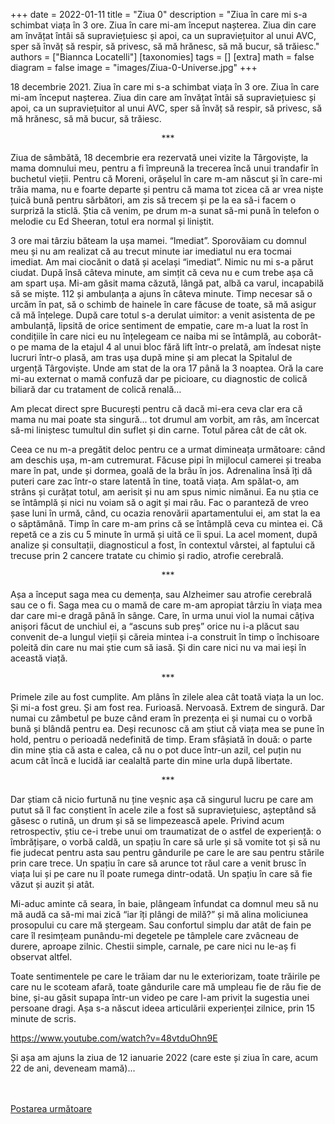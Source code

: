 +++
date = 2022-01-11
title = "Ziua 0"
description = "Ziua în care mi s-a schimbat viața în 3 ore. Ziua în care mi-am început nașterea. Ziua din care am învățat întâi să supraviețuiesc și apoi, ca un supraviețuitor al unui AVC, sper să învăț să respir, să privesc, să mă hrănesc, să mă bucur, să trăiesc."
authors = ["Biannca Locatelli"]
[taxonomies]
tags = []
[extra]
math = false
diagram = false
image = "images/Ziua-0-Universe.jpg"
+++

18 decembrie 2021. Ziua în care mi s-a schimbat viața în 3 ore. Ziua în care mi-am început nașterea. Ziua din care am învățat întâi să supraviețuiesc și apoi, ca un supraviețuitor al unui AVC, sper să învăț să respir, să privesc, să mă hrănesc, să mă bucur, să trăiesc.

<p style="text-align: center;">***</p>

Ziua de sâmbătă, 18 decembrie era rezervată unei vizite la Târgoviște, la mama domnului meu, pentru a fi împreună la trecerea încă unui trandafir în buchetul vieții. Pentru că Moreni, orășelul în care m-am născut și în care-mi trăia mama, nu e foarte departe și pentru că mama tot zicea că ar vrea niște țuică bună pentru sărbători, am zis să trecem și pe la ea să-i facem o surpriză la sticlă. Știa că venim, pe drum m-a sunat să-mi pună în telefon o melodie cu Ed Sheeran, totul era normal și liniștit.

3 ore mai târziu băteam la ușa mamei. “Imediat”. Sporovăiam cu domnul meu și nu am realizat că au trecut minute iar imediatul nu era tocmai imediat. Am mai ciocănit o dată și același “imediat”. Nimic nu mi s-a părut ciudat. După însă câteva minute, am simțit că ceva nu e cum trebe așa că am spart ușa. Mi-am găsit mama căzută, lângă pat, albă ca varul, incapabilă să se miște. 112 și ambulanța a ajuns în câteva minute. Timp necesar să o urcăm în pat, să o schimb de hainele în care făcuse de toate, să mă asigur că mă înțelege. După care totul s-a derulat uimitor: a venit asistenta de pe ambulanță, lipsită de orice sentiment de empatie, care m-a luat la rost în condițiile în care nici eu nu înțelegeam ce naiba mi se întâmplă, au coborât-o pe mama de la etajul 4 al unui bloc fără lift într-o prelată, am îndesat niște lucruri într-o plasă, am tras ușa după mine și am plecat la Spitalul de urgență Târgoviște. Unde am stat de la ora 17 până la 3 noaptea. Oră la care mi-au externat o mamă confuză dar pe picioare, cu diagnostic de colică biliară dar cu tratament de colică renală…

Am plecat direct spre București pentru că dacă mi-era ceva clar era că mama nu mai poate sta singură... tot drumul am vorbit, am râs, am încercat să-mi liniștesc tumultul din suflet și din carne. Totul părea cât de cât ok.

Ceea ce nu m-a pregătit deloc pentru ce a urmat dimineața următoare: când am deschis ușa, m-am cutremurat. Făcuse pipi în mijlocul camerei și treaba mare în pat, unde și dormea, goală de la brâu în jos. Adrenalina însă îți dă puteri care zac într-o stare latentă în tine, toată viața. Am spălat-o, am strâns și curățat totul, am aerisit și nu am spus nimic nimănui. Ea nu știa ce se întâmplă și nici nu voiam să o agit și mai rău. Fac o paranteză de vreo șase luni în urmă, când, cu ocazia renovării apartamentului ei, am stat la ea o săptămână. Timp în care m-am prins că se întâmplă ceva cu mintea ei. Că repetă ce a zis cu 5 minute în urmă și uită ce îi spui. La acel moment, după analize și consultații, diagnosticul a fost, în contextul vârstei, al faptului că trecuse prin 2 cancere tratate cu chimio și radio, atrofie cerebrală.

<p style="text-align: center;">***</p>

Așa a început saga mea cu demența, sau Alzheimer sau atrofie cerebrală sau ce o fi. Saga mea cu o mamă de care m-am apropiat târziu în viața mea dar care mi-e dragă până în sânge. Care, în urma unui viol la numai câțiva anișori făcut de unchiul ei, a “ascuns sub preș” orice nu i-a plăcut sau convenit de-a lungul vieții și căreia mintea i-a construit în timp o închisoare poleită din care nu mai știe cum să iasă. Și din care nici nu va mai ieși în această viață.

<p style="text-align: center;">***</p>

Primele zile au fost cumplite. Am plâns în zilele alea cât toată viața la un loc. Și mi-a fost greu. Și am fost rea. Furioasă. Nervoasă. Extrem de singură. Dar numai cu zâmbetul pe buze când eram în prezența ei și numai cu o vorbă bună și blândă pentru ea. Deși recunosc că am știut că viața mea se pune în hold, pentru o perioadă nedefinită de timp. Eram sfâșiată în două: o parte din mine știa că asta e calea, că nu o pot duce într-un azil, cel puțin nu acum cât încă e lucidă iar cealaltă parte din mine urla după libertate.

<p style="text-align: center;">***</p>

Dar știam că nicio furtună nu ține veșnic așa că singurul lucru pe care am putut să îl fac conștient în acele zile a fost să supraviețuiesc, așteptând să găsesc o rutină, un drum și să se limpezească apele. Privind acum retrospectiv, știu ce-i trebe unui om traumatizat de o astfel de experiență: o îmbrățișare, o vorbă caldă, un spațiu în care să urle și să vomite tot și să nu fie judecat pentru asta sau pentru gândurile pe care le are sau pentru stările prin care trece. Un spațiu în care să arunce tot răul care a venit brusc în viața lui și pe care nu îl poate rumega dintr-odată. Un spațiu în care să fie văzut și auzit și atât.

Mi-aduc aminte că seara, în baie, plângeam înfundat ca domnul meu să nu mă audă ca să-mi mai zică “iar îți plângi de milă?” și mă alina moliciunea prosopului cu care mă ștergeam. Sau confortul simplu dar atât de fain pe care îl resimțeam punându-mi degetele pe tâmplele care zvâcneau de durere, aproape zilnic. Chestii simple, carnale, pe care nici nu le-aș fi observat altfel.

Toate sentimentele pe care le trăiam dar nu le exteriorizam, toate trăirile pe care nu le scoteam afară, toate gândurile care mă umpleau fie de rău fie de bine, și-au găsit supapa într-un video pe care l-am privit la sugestia unei persoane dragi. Așa s-a născut ideea articulării experienței zilnice, prin 15 minute de scris.

<a href="https://www.youtube.com/watch?v=48vtduOhn9E" target="_blank">https://www.youtube.com/watch?v=48vtduOhn9E</a>

Și așa am ajuns la ziua de 12 ianuarie 2022 (care este și ziua în care, acum 22 de ani, deveneam mamă)...

<br/>

<br/>

<div class="flex justify-between">
  <div>
    <a href="/blog/ziua-1/">Postarea următoare</a>
  </div>
</div>